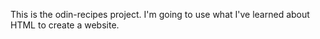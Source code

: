 This is the odin-recipes project.
I'm going to use what I've learned about HTML to create a website.


